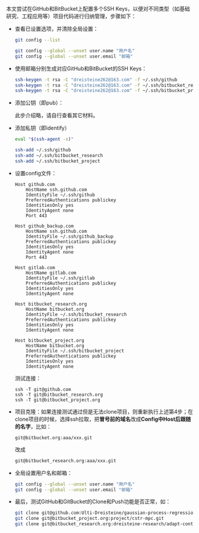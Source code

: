 本文尝试在GitHub和BitBucket上配置多个SSH Keys，以便对不同类型（如基础研究、工程应用等）项目代码进行归纳管理，步骤如下：

- 查看已设置选项，并清除全局设置：
  
  ```bash
  git config --list
  ```
  
  ```bash
  git config --global --unset user.name "用户名"
  git config --global --unset user.email "邮箱"
  ```

- 使用邮箱分别生成对应GitHub和BitBucket的SSH Keys：
  
  ```bash
  ssh-keygen -t rsa -C "dreisteine262@163.com" -f ~/.ssh/github
  ssh-keygen -t rsa -C "dreisteine262@163.com" -f ~/.ssh/bitbucket_research
  ssh-keygen -t rsa -C "dreisteine262@163.com" -f ~/.ssh/bitbucket_project
  ```

- 添加公钥（即pub）：
  
  此步介绍略，请自行查看其它材料。

- 添加私钥（即identify）
  
  ```bash
  eval "$(ssh-agent -s)"
  ```
  
  ```bash
  ssh-add ~/.ssh/github
  ssh-add ~/.ssh/bitbucket_research
  ssh-add ~/.ssh/bitbucket_project
  ```

- 设置config文件：
  
  ```textile
  Host github.com
      HostName ssh.github.com
      IdentityFile ~/.ssh/github
      PreferredAuthentications publickey
      IdentitiesOnly yes
      IdentityAgent none
      Port 443

  Host github_backup.com
      HostName ssh.github.com
      IdentityFile ~/.ssh/github_backup
      PreferredAuthentications publickey
      IdentitiesOnly yes
      IdentityAgent none
      Port 443
  
  Host gitlab.com
      HostName gitlab.com
      IdentityFile ~/.ssh/gitlab
      PreferredAuthentications publickey
      IdentitiesOnly yes
      IdentityAgent none
  
  Host bitbucket_research.org
      HostName bitbucket.org
      IdentityFile ~/.ssh/bitbucket_research
      PreferredAuthentications publickey
      IdentitiesOnly yes
      IdentityAgent none
  
  Host bitbucket_project.org
      HostName bitbucket.org
      IdentityFile ~/.ssh/bitbucket_project
      PreferredAuthentications publickey
      IdentitiesOnly yes
      IdentityAgent none
  ```
  
  测试连接：
  
  ```git
  ssh -T git@github.com
  ssh -T git@bitbucket_research.org
  ssh -T git@bitbucket_project.org
  ```

- 项目克隆：如果连接测试通过但是无法clone项目，则重新执行上述第4步；在clone项目的时候，选择ssh拉取，把**冒号前的域名**改成**Config中Host后跟随的名字**，比如：
  
  ```git
  git@bitbucket.org:aaa/xxx.git
  ```
  
  改成
  
  ```bash
  git@bitbucket_research.org:aaa/xxx.git
  ```

- 全局设置用户名和邮箱：
  
  ```bash
  git config --global --unset user.name "用户名"
  git config --global --unset user.email "邮箱"
  ```

- 最后，测试GitHub和GitBucket的Clone和Push功能是否正常，如：
  
  ```bash
  git clone git@github.com:Ulti-Dreisteine/gaussian-process-regression.git
  git clone git@bitbucket_project.org:project/cstr-mpc.git
  git clone git@bitbucket_research.org:dreisteine-research/adapt-control-tutorial.git
  ```
